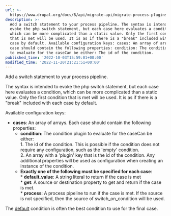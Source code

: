 ```yaml
---
url: >-
  https://www.drupal.org/docs/8/api/migrate-api/migrate-process-plugins/migrate-conditions/migrate-conditions-process-plugins/switch-on-condition
description: >-
  Add a switch statement to your process pipeline. The syntax is intended to
  evoke the php switch statement, but each case here evaluates a condition,
  which can be more complicated than a static value. Only the first condition
  that is met will be used. It is as if there is a "break" included with each
  case by default. Available configuration keys: cases: An array of arrays. Each
  case should contain the following properties: condition: The condition plugin
  to evaluate for the caseCan be either: The id of the condition.
published_time: '2022-10-03T15:59:01+00:00'
modified_time: '2022-11-20T21:21:51+00:00'
---
```

Add a switch statement to your process pipeline.

The syntax is intended to evoke the php switch statement, but each case here evaluates a condition, which can be more complicated than a static value. Only the first condition that is met will be used. It is as if there is a "break" included with each case by default.

Available configuration keys:

* **cases**: An array of arrays. Each case should contain the following properties:  
   * **condition**: The condition plugin to evaluate for the caseCan be either:  
         1. The id of the condition. This is possible if the condition does not require any configuration, such as the 'empty' condition.  
         2. An array with a 'plugin' key that is the id of the condition. Any additional properties will be used as configuration when creating an instance of the condition.  
   * **Exactly one of the following must be specified for each case**:  
         * **default\_value**: A string literal to return if the case is met  
         * **get**: A source or destination property to get and return if the case is met.  
         * **process**: A process pipeline to run if the case is met. If the source is not specified, then the source of switch\_on\_condition will be used.

The [default](https://www.drupal.org/docs/contributed-modules/migrate-conditions/migrate-conditions-condition-plugins/default) condition is often the best condition to use for the final case.